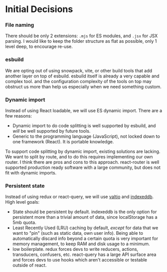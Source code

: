 # Initial Decisions

### File naming

There should be only 2 extensions: `.mjs` for ES modules, and `.jsx` for JSX parsing. I would like to keep the folder structure as flat as possible, only 1 level deep, to encourage re-use.

### esbuild

We are opting out of using snowpack, vite, or other build tools that add another layer on top of esbuild. esbuild itself is already a very capable and complex tool. and the configuration complexity of the tools on top may obstruct us more than help us especially when we need something custom.

### Dynamic import

Instead of using React loadable, we will use ES dynamic import. There are a few reasons:

- Dynamic import to do code splitting is well supported by esbuild, and _will_ be well supported by future tools.
- Generic to the programming language (JavaScript), not locked down to one framework (React). It is portable knowledge.

To support code splitting by dynamic import, existing solutions are lacking. We want to split by route, and to do this requires implementing our own router. I think there are pros and cons to this approach. react-router is well supported production ready software with a large community, but does not fit with dynamic imports.

### Persistent state

Instead of using redux or react-query, we will use [valtio](https://github.com/pmndrs/valtio) and [indexeddb](https://github.com/fortunejs/fortune-indexeddb). High level goals:

- State should be persistent by default. indexeddb is the only option for persistent more than a trivial amount of data, since localStorage has a 5mb quota.
- Least Recently Used (LRU) caching by default, _except_ for data that we want to "pin" (such as static data, own user info). Being able to automatically discard info beyond a certain quota is very important for memory management, to keep RAM and disk usage to a minimum.
- low boilerplate. redux forces devs to write reducers, actions, transducers, confusers, etc. react-query has a large API surface area and forces devs to use hooks which aren't accessible or testable outside of react.
